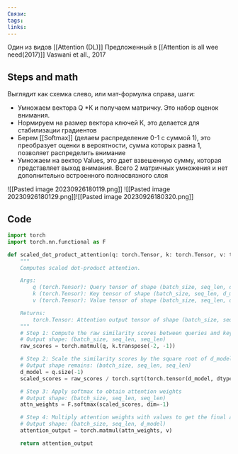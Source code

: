```yaml
---
Связи: 
tags: 
links:
---
```

Один из видов [[Attention (DL)]]
Предложенный в [[Attention is all wee need(2017)]] Vaswani et all., 2017


## Steps and math
Выглядит как схемка слево, или мат-формулка справа, шаги:
- Умножаем вектора Q \*K  и получаем матричку. Это набор оценок внимания.
- Нормируем на размер вектора ключей K, это делается для стабилизации градиентов
- Берем [[Softmax]] (делаем распределение 0-1 с суммой 1), это преобразует оценки в вероятности, сумма которых равна 1, позволяет распределить внимание
- Умножаем на вектор Values, это дает взвешенную сумму, которая представляет выход внимания.
Всего 2 матричных умножения и нет дополнительно встроенного полносвязного слоя


![[Pasted image 20230926180119.png]]
![[Pasted image 20230926180129.png]]![[Pasted image 20230926180320.png]]


## Code

```python
import torch
import torch.nn.functional as F

def scaled_dot_product_attention(q: torch.Tensor, k: torch.Tensor, v: torch.Tensor) -> torch.Tensor:
    """
    Computes scaled dot-product attention.

    Args:
        q (torch.Tensor): Query tensor of shape (batch_size, seq_len, d_model).
        k (torch.Tensor): Key tensor of shape (batch_size, seq_len, d_model).
        v (torch.Tensor): Value tensor of shape (batch_size, seq_len, d_model).

    Returns:
        torch.Tensor: Attention output tensor of shape (batch_size, seq_len, d_model).
    """
    # Step 1: Compute the raw similarity scores between queries and keys
    # Output shape: (batch_size, seq_len, seq_len)
    raw_scores = torch.matmul(q, k.transpose(-2, -1))

    # Step 2: Scale the similarity scores by the square root of d_model
    # Output shape remains: (batch_size, seq_len, seq_len)
    d_model = q.size(-1)
    scaled_scores = raw_scores / torch.sqrt(torch.tensor(d_model, dtype=torch.float32))

    # Step 3: Apply softmax to obtain attention weights
    # Output shape: (batch_size, seq_len, seq_len)
    attn_weights = F.softmax(scaled_scores, dim=-1)

    # Step 4: Multiply attention weights with values to get the final attention output
    # Output shape: (batch_size, seq_len, d_model)
    attention_output = torch.matmul(attn_weights, v)

    return attention_output
```


